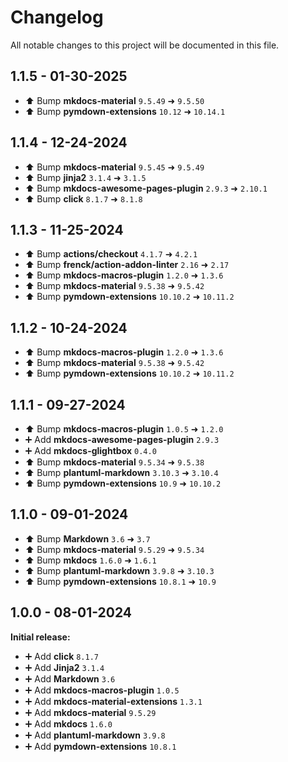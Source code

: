 # Changelog

All notable changes to this project will be documented in this file.

## 1.1.5 - 01-30-2025

- ⬆️ Bump **mkdocs-material** `9.5.49` ➜ `9.5.50`
- ⬆️ Bump **pymdown-extensions** `10.12` ➜ `10.14.1`

## 1.1.4 - 12-24-2024

- ⬆️ Bump **mkdocs-material** `9.5.45` ➜ `9.5.49`
- ⬆️ Bump **jinja2** `3.1.4` ➜ `3.1.5`
- ⬆️ Bump **mkdocs-awesome-pages-plugin** `2.9.3` ➜ `2.10.1`
- ⬆️ Bump **click** `8.1.7` ➜ `8.1.8`

## 1.1.3 - 11-25-2024

- ⬆️ Bump **actions/checkout** `4.1.7` ➜ `4.2.1`
- ⬆️ Bump **frenck/action-addon-linter** `2.16` ➜ `2.17`
- ⬆️ Bump **mkdocs-macros-plugin** `1.2.0` ➜ `1.3.6`
- ⬆️ Bump **mkdocs-material** `9.5.38` ➜ `9.5.42`
- ⬆️ Bump **pymdown-extensions** `10.10.2` ➜ `10.11.2`

## 1.1.2 - 10-24-2024

- ⬆️ Bump **mkdocs-macros-plugin** `1.2.0` ➜ `1.3.6`
- ⬆️ Bump **mkdocs-material** `9.5.38` ➜ `9.5.42`
- ⬆️ Bump **pymdown-extensions** `10.10.2` ➜ `10.11.2`

## 1.1.1 - 09-27-2024

- ⬆️ Bump **mkdocs-macros-plugin** `1.0.5` ➜ `1.2.0`
- ➕ Add **mkdocs-awesome-pages-plugin** `2.9.3`
- ➕ Add **mkdocs-glightbox** `0.4.0`
- ⬆️ Bump **mkdocs-material** `9.5.34` ➜ `9.5.38`
- ⬆️ Bump **plantuml-markdown** `3.10.3` ➜ `3.10.4`
- ⬆️ Bump **pymdown-extensions** `10.9` ➜ `10.10.2`

## 1.1.0 - 09-01-2024

- ⬆️ Bump **Markdown** `3.6` ➜ `3.7`
- ⬆️ Bump **mkdocs-material** `9.5.29` ➜ `9.5.34`
- ⬆️ Bump **mkdocs** `1.6.0` ➜ `1.6.1`
- ⬆️ Bump **plantuml-markdown** `3.9.8` ➜ `3.10.3`
- ⬆️ Bump **pymdown-extensions** `10.8.1` ➜ `10.9`

## 1.0.0 - 08-01-2024

**Initial release:**

- ➕ Add **click** `8.1.7`
- ➕ Add **Jinja2** `3.1.4`
- ➕ Add **Markdown** `3.6`
- ➕ Add **mkdocs-macros-plugin** `1.0.5`
- ➕ Add **mkdocs-material-extensions** `1.3.1`
- ➕ Add **mkdocs-material** `9.5.29`
- ➕ Add **mkdocs** `1.6.0`
- ➕ Add **plantuml-markdown** `3.9.8`
- ➕ Add **pymdown-extensions** `10.8.1`
